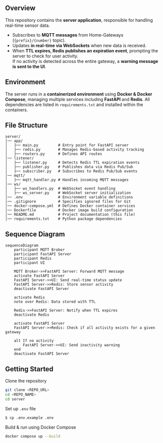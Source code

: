 ## Overview
This repository contains the **server application**, responsible for handling real-time sensor data.  
- Subscribes to **MQTT messages** from Home-Gateways (`{prefix}/{number}` topic).  
- Updates **in real-time via WebSockets** when new data is received.  
- When **TTL expires, Redis publishes an expiration event**, prompting the server to check for user activity.  
  If no activity is detected across the entire gateway, a **warning message is sent to the UI**.  


## Environment
The server runs in a **containerized environment** using **Docker & Docker Compose**, managing multiple services including **FastAPI** and **Redis**. All dependencies are listed in `requirements.txt` and installed within the containers.


## File Structure
```
server/
│── app/
│   ├── main.py         # Entry point for FastAPI server  
│   ├── redis.py        # Manages Redis-based activity tracking  
│   ├── routers.py      # Defines API routes  
│── listener/
│   ├── listener.py     # Detects Redis TTL expiration events  
│   ├── publisher.py    # Publishes data via Redis Pub/Sub  
│   ├── subscriber.py   # Subscribes to Redis Pub/Sub events  
│── mqtt/
│   ├── mqtt_handler.py # Handles incoming MQTT messages  
│── ws/
│   ├── ws_handlers.py  # WebSocket event handling  
│   ├── ws_server.py    # WebSocket server initialization  
│── .env                # Environment variable definitions  
│── .gitignore          # Specifies ignored files for Git  
│── docker-compose.yml  # Defines Docker container services  
│── Dockerfile          # Docker image build configuration  
│── README.md           # Project documentation (this file)  
│── requirements.txt    # Python package dependencies  
```


## Sequence Diagram
```mermaid
sequenceDiagram
    participant MQTT Broker
    participant FastAPI Server
    participant Redis
    participant UI

    MQTT Broker->>FastAPI Server: Forward MQTT message
    activate FastAPI Server
    FastAPI Server->>UI: Send real-time status update
    FastAPI Server->>Redis: Store sensor activity
    deactivate FastAPI Server

    activate Redis
    note over Redis: Data stored with TTL

    Redis->>FastAPI Server: Notify when TTL expires
    deactivate Redis

    activate FastAPI Server
    FastAPI Server->>Redis: Check if all activity exists for a given gateway

    alt If no activity
        FastAPI Server->>UI: Send inactivity warning
    end
    deactivate FastAPI Server
```


## Getting Started
Clone the repository 
```bash
git clone <REPO_URL>
cd <REPO_NAME>
cd server
```
Set up `.env` file
```bash
$ cp .env.example .env
```
Build & run using Docker Compose
```bash
docker compose up --build
```

